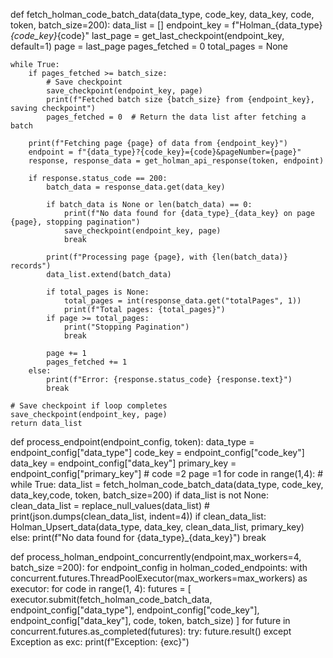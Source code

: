 def fetch_holman_code_batch_data(data_type, code_key, data_key, code, token, batch_size=200):
    data_list = []
    endpoint_key = f"Holman_{data_type}_{code_key}_{code}"
    last_page = get_last_checkpoint(endpoint_key, default=1)
    page = last_page
    pages_fetched = 0
    total_pages = None

    while True:
        if pages_fetched >= batch_size:
            # Save checkpoint
            save_checkpoint(endpoint_key, page)
            print(f"Fetched batch size {batch_size} from {endpoint_key}, saving checkpoint")
            pages_fetched = 0  # Return the data list after fetching a batch
        
        print(f"Fetching page {page} of data from {endpoint_key}")
        endpoint = f"{data_type}?{code_key}={code}&pageNumber={page}"
        response, response_data = get_holman_api_response(token, endpoint)

        if response.status_code == 200:
            batch_data = response_data.get(data_key)

            if batch_data is None or len(batch_data) == 0:
                print(f"No data found for {data_type}_{data_key} on page {page}, stopping pagination")
                save_checkpoint(endpoint_key, page)
                break

            print(f"Processing page {page}, with {len(batch_data)} records")
            data_list.extend(batch_data)

            if total_pages is None:
                total_pages = int(response_data.get("totalPages", 1))
                print(f"Total pages: {total_pages}")
            if page >= total_pages:
                print("Stopping Pagination")
                break

            page += 1
            pages_fetched += 1
        else:
            print(f"Error: {response.status_code} {response.text}")
            break

    # Save checkpoint if loop completes
    save_checkpoint(endpoint_key, page)
    return data_list



def process_endpoint(endpoint_config, token):
    data_type = endpoint_config["data_type"]
    code_key = endpoint_config["code_key"]
    data_key = endpoint_config["data_key"]
    primary_key = endpoint_config["primary_key"]
    # code =2
    page =1
    for code in range(1,4):
    # while True:
        data_list = fetch_holman_code_batch_data(data_type, code_key, data_key,code, token, batch_size=200)
        if data_list is not None:
            clean_data_list = replace_null_values(data_list)
        # print(json.dumps(clean_data_list, indent=4))
            if clean_data_list:
                Holman_Upsert_data(data_type, data_key, clean_data_list, primary_key)
        else:
            print(f"No data found for {data_type}_{data_key}")
            break


def process_holman_endpoint_concurrently(endpoint,max_workers=4, batch_size =200):
    for endpoint_config in holman_coded_endpoints:
        with concurrent.futures.ThreadPoolExecutor(max_workers=max_workers) as executor:
            for code in range(1, 4):
                futures = [
                    executor.submit(fetch_holman_code_batch_data, endpoint_config["data_type"], endpoint_config["code_key"], endpoint_config["data_key"], code, token, batch_size)
                    ]
                for future in concurrent.futures.as_completed(futures):
                    try:
                        future.result()
                    except Exception as exc:
                        print(f"Exception: {exc}")


